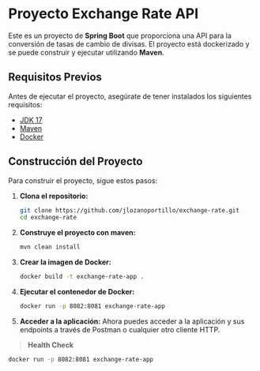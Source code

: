 # Proyecto Exchange Rate API

Este es un proyecto de **Spring Boot** que proporciona una API para la conversión de tasas de cambio de divisas. El proyecto está dockerizado y se puede construir y ejecutar utilizando **Maven**.

## Requisitos Previos

Antes de ejecutar el proyecto, asegúrate de tener instalados los siguientes requisitos:

- [JDK 17](https://www.oracle.com/java/technologies/javase/jdk17-archive-downloads.html)
- [Maven](https://maven.apache.org/download.cgi)
- [Docker](https://www.docker.com/get-started)

## Construcción del Proyecto

Para construir el proyecto, sigue estos pasos:

1. **Clona el repositorio:**

   ```bash
   git clone https://github.com/jlozanoportillo/exchange-rate.git
   cd exchange-rate

2. **Construye el proyecto con maven:**
   ```bash
   mvn clean install

3. **Crear la imagen de Docker:**
   ```bash
   docker build -t exchange-rate-app .

4. **Ejecutar el contenedor de Docker:**
   ```bash
   docker run -p 8082:8081 exchange-rate-app


5. **Acceder a la aplicación:**
Ahora puedes acceder a la aplicación y sus endpoints a través de Postman o cualquier otro cliente HTTP.

> **Health Check**
   ```bash
   docker run -p 8082:8081 exchange-rate-app
   
   
   
